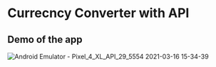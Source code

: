 # Currecncy Converter with API

## Demo of the app

![Android Emulator - Pixel_4_XL_API_29_5554 2021-03-16 15-34-39](https://user-images.githubusercontent.com/19952341/111369393-650f7080-866d-11eb-9057-1510960e1067.gif)

